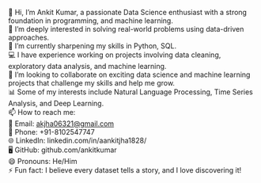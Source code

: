 👋 Hi, I’m Ankit Kumar, a passionate Data Science enthusiast with a strong foundation in programming, and machine learning.   
👀 I’m deeply interested in solving real-world problems using data-driven approaches.   
🌱 I’m currently sharpening my skills in Python, SQL.    
💻 I have experience working on projects involving data cleaning, exploratory data analysis, and machine learning.    
💞️ I’m looking to collaborate on exciting data science and machine learning projects that challenge my skills and help me grow.    
📊 Some of my interests include Natural Language Processing, Time Series Analysis, and Deep Learning.   
📫 How to reach me:  
📧 Email: akjha06321@gmail.com  
📱 Phone: +91-8102547747  
🌐 LinkedIn: linkedin.com/in/aankitjha1828/  
🖥️ GitHub: github.com/ankitkumar   
😄 Pronouns: He/Him  
⚡ Fun fact: I believe every dataset tells a story, and I love discovering it!
